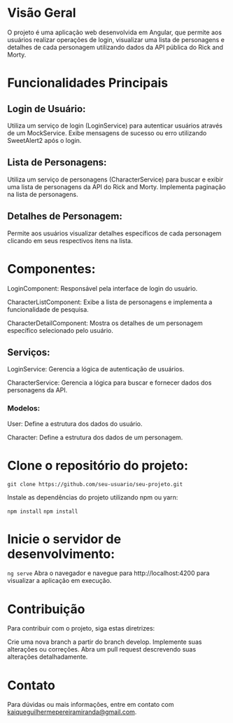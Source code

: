 # Visão Geral
O projeto é uma aplicação web desenvolvida em Angular, que permite aos usuários realizar operações de login, visualizar uma lista de personagens e detalhes de cada personagem utilizando dados da API pública do Rick and Morty.

# Funcionalidades Principais

## Login de Usuário:

Utiliza um serviço de login (LoginService) para autenticar usuários através de um MockService.
Exibe mensagens de sucesso ou erro utilizando SweetAlert2 após o login.

## Lista de Personagens:

Utiliza um serviço de personagens (CharacterService) para buscar e exibir uma lista de personagens da API do Rick and Morty.
Implementa paginação na lista de personagens.

## Detalhes de Personagem:

Permite aos usuários visualizar detalhes específicos de cada personagem clicando em seus respectivos itens na lista.

# Componentes:

LoginComponent: Responsável pela interface de login do usuário.

CharacterListComponent: Exibe a lista de personagens e implementa a funcionalidade de pesquisa.

CharacterDetailComponent: Mostra os detalhes de um personagem específico selecionado pelo usuário.

## Serviços:

LoginService: Gerencia a lógica de autenticação de usuários.

CharacterService: Gerencia a lógica para buscar e fornecer dados dos personagens da API.

### Modelos:

User: Define a estrutura dos dados do usuário.

Character: Define a estrutura dos dados de um personagem.

# Clone o repositório do projeto:

`git clone https://github.com/seu-usuario/seu-projeto.git`

Instale as dependências do projeto utilizando npm ou yarn:

`npm install`
`npm install`

# Inicie o servidor de desenvolvimento:

`ng serve`
Abra o navegador e navegue para http://localhost:4200 para visualizar a aplicação em execução.

# Contribuição

Para contribuir com o projeto, siga estas diretrizes:

Crie uma nova branch a partir do branch develop.
Implemente suas alterações ou correções.
Abra um pull request descrevendo suas alterações detalhadamente.

# Contato

Para dúvidas ou mais informações, entre em contato com kaiqueguilhermepereiramiranda@gmail.com.